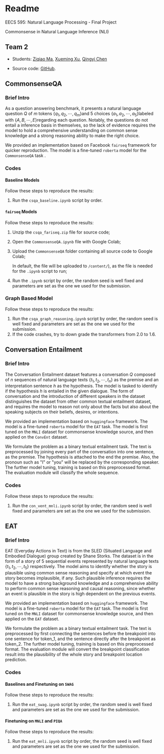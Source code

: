 # Readme

EECS 595: Natural Language Processing - Final Project

Commonsense in Natural Language Inference (NLI)

## Team 2

* Students: [Ziqiao Ma](https://github.com/Mars-tin), [Xueming Xu](https://github.com/xueming-Felix), [Qingyi Chen](https://github.com/qingyichen)

* Source code: [GitHub](https://github.com/Mars-tin/commonsense-for-inference).

## CommonsenseQA

### Brief Intro

As a question answering benchmark, it presents a natural language question $Q​$ of $m​$ tokens $\{q_1,q_2,\cdots,q_m\}​$ and 5 choices $\{a_1,a_2,\cdots,a_5\}​$ labeled with $\{A,B,\cdots,E\}​$ regarding each question. Notably, the questions do not entail a inference basis in themselves, so the lack of evidence requires the model to hold a comprehensive understanding on common sense knowledge and a strong reasoning ability to make the right choice.

We provided an implementation based on Facebook `fairseq` framework for quicker reproduction. The model is a fine-tuned `roberta` model for the `CommonsenseQA` task .

### Codes

#### Baseline Models

Follow these steps to reproduce the results:

1. Run the `csqa_baseline.ipynb` script by order.

#### `fairseq` Models

Follow these steps to reproduce the results:

1. Unzip the `csqa_fariseq.zip` file for source code;

2. Open the `CommonsenseQA.ipynb` file with Google Colab;

3. Upload the `CommonsenseQA` folder containing all source code to Google Colab;

   In default, the file will be uploaded to `/content/`), as the file is needed for the `.ipynb` script to run;

4. Run the `.ipynb` script by order, the random seed is well fixed and parameters are set as the one we used for the submission.

### Graph Based Model

Follow these steps to reproduce the results:

1. Run the `csqa_graph_reasoning.ipynb` script by order, the random seed is well fixed and parameters are set as the one we used for the submission.
2. If the code crashes, try to down grade the transformers from 2.0 to 1.6.

## Conversation Entailment

### Brief Intro

The Conversation Entailment dataset features a conversation $Q$ composed of $n$ sequences of natural language texts $\{t_1,t_2,\cdots,t_n\}$ as the premise and an interpretation sentence $h$ as the hypothesis. The model is tasked to identify if the hypothesis $h$ is entailed in the given dialogue. The form of conversation and the introduction of different speakers in the dataset distinguishes the dataset from other common textual entailment dataset, and requires the model to reason not only about the facts but also about the speaking subjects on their beliefs, desires, or intentions. 

We provided an implementation based on `huggingface` framework. The model is a fine-tuned `roberta` model for the `EAT` task. The model is first tuned on the `MNLI` dataset for commonsense knowledge source, and then applied on the `ConvEnt` dataset.

We formulate the problem as a binary textual entailment task. The text is preprocessed by joining every part of the conversation into one sentence, as the premise. The hypothesis is attached to the end the premise. Also, the pronoun such as "I" or "you" will be replaced by the corresponding speaker. The further model tuning, training is based on this preprocessed format. The evaluation module will classify the whole sequence.

### Codes

Follow these steps to reproduce the results:

1. Run the `con_vent_mnli.ipynb` script by order, the random seed is well fixed and parameters are set as the one we used for the submission.

## EAT

### Brief Intro

EAT (Everyday Actions in Text) is from the SLED (Situated Language and Embodied Dialogue) group created by Shane Storks. The dataset is in the form of a story of 5 sequential events represented by natural language texts $\{t_1,t_2,\cdots,t_5\}$ respectively. The model aims to identify whether the story is plausible using common sense reasoning and specify at which event the story becomes implausible, if any. Such plausible inference requires the model to have a strong background knowledge and a comprehensive ability to perform common sense reasoning and causal reasoning, since whether an event is plausible in the story is high dependent on the previous events.

We provided an implementation based on `huggingface` framework. The model is a fine-tuned `roberta` model for the `EAT` task. The model is first tuned on the `MNLI` dataset for commonsense knowledge source, and then applied on the `EAT` dataset.

We formulate the problem as a binary textual entailment task. The text is preprocessed by first connecting the sentences before the breakpoint into one sentence for token_1, and the sentence directly after the breakpoint as token_2. The further model tuning, training is based on this preprocessed format. The evaluation module will convert the breakpoint classification result into the plausibility of the whole story and breakpoint location prediction.

### Codes

#### Baselines and Finetuning on `SWAG`

Follow these steps to reproduce the results:

1. Run the `eat_swag.ipynb` script by order, the random seed is well fixed and parameters are set as the one we used for the submission.

#### Finetuning on `MNLI` and `PIQA`

Follow these steps to reproduce the results:

1. Run the `eat_mnli.ipynb` script by order, the random seed is well fixed and parameters are set as the one we used for the submission.
